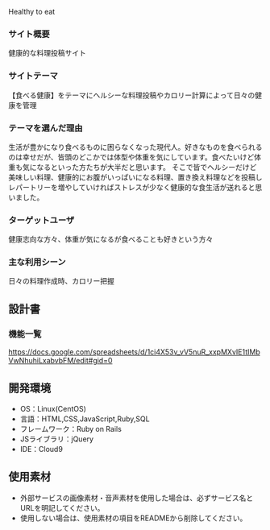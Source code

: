 Healthy to eat

### サイト概要
健康的な料理投稿サイト

### サイトテーマ
【食べる健康】をテーマにヘルシーな料理投稿やカロリー計算によって日々の健康を管理

### テーマを選んだ理由
生活が豊かになり食べるものに困らなくなった現代人。好きなものを食べられるのは幸せだが、皆頭のどこかでは体型や体重を気にしています。食べたいけど体重も気になるといった方たちが大半だと思います。
そこで皆でヘルシーだけど美味しい料理、健康的にお腹がいっぱいになる料理、置き換え料理などを投稿しレパートリーを増やしていければストレスが少なく健康的な食生活が送れると思いました。

### ターゲットユーザ
健康志向な方々、体重が気になるが食べることも好きという方々

### 主な利用シーン
日々の料理作成時、カロリー把握

## 設計書

### 機能一覧
https://docs.google.com/spreadsheets/d/1ci4X53v_vV5nuR_xxpMXvIE1tIMbVwNhuhiLxabvbFM/edit#gid=0

## 開発環境
- OS：Linux(CentOS)
- 言語：HTML,CSS,JavaScript,Ruby,SQL
- フレームワーク：Ruby on Rails
- JSライブラリ：jQuery
- IDE：Cloud9

## 使用素材
- 外部サービスの画像素材・音声素材を使用した場合は、必ずサービス名とURLを明記してください。
- 使用しない場合は、使用素材の項目をREADMEから削除してください。

